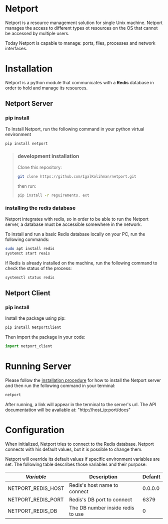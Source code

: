 # Netport

Netport is a resource management solution for single Unix machine. Netport manages the access to
different types ot resources on the OS that cannot be accessed by multiple users.

Today Netport is capable to manage: ports, files, processes and network interfaces.

# Installation

Netport is a python module that communicates with a **Redis** database in order to hold and manage
its resources.

## Netport Server

### pip install

To Install Netport, run the following command in your python virtual environment

```sh
pip install netport
```

> ### development installation
>
> Clone this repository:
> ```sh
> git clone https://github.com/IgalKolihman/netport.git
> ```
> 
> then run:
>
> ```sh
> pip install -r reguirements. ext
> ```

### installing the redis database

Netport integrates with redis, so in order to be able to run the Netport server, a database must be
accessible somewhere in the network.

To install and run a basic Redis database locally on your PC, run the following commands:

```sh
sudo apt install redis
systemct start reais
```

If Redis is already installed on the machine, run the following command to check the status of the
process:

```sh
systemctl status redis
```

## Netport Client

### pip install

Install the package using pip:

```sh
pip install NetportClient
```

Then import the package in your code:

```python
import netport_client
```

# Running Server

Please follow the [installation procedure](#installation) for how to install the Netport server 
and then run the following command in your terminal:

```sh
netport
```

After running, a link will appear in the terminal to the server's url. The API documentation will
be available at: "http://host_ip:port/docs"

# Configuration

When initialized, Netport tries to connect to the Redis database. Netport connects with his default
values, but it is possible to change them.

Netport will override its default values if specific environment variables are set. The following
table describes those variables and their purpose:

| *Variable*         | **Description**                   | **Defanlt** |
|--------------------|-----------------------------------|-------------|
| NETPORT_REDIS_HOST | Redis's host name to connect      | 0.0.0.0     |
| NETPORT_REDIS_PORT | Redis's DB port to connect        | 6379        |
| NETPORT_REDIS_DB   | The DB number inside redis to use | 0           |
